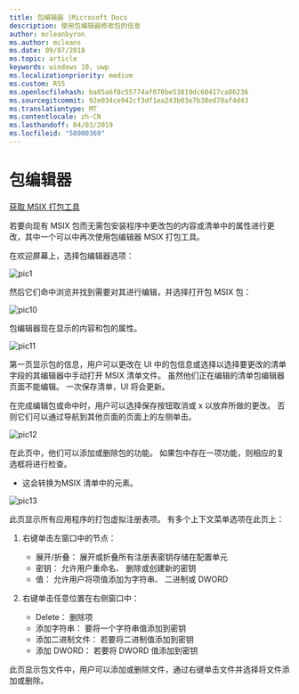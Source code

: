 ```yaml
---
title: 包编辑器 |Microsoft Docs
description: 使用包编辑器修改包的信息
author: mcleanbyron
ms.author: mcleans
ms.date: 09/07/2018
ms.topic: article
keywords: windows 10, uwp
ms.localizationpriority: medium
ms.custom: RS5
ms.openlocfilehash: ba85a6f8c55774af070be53819dc60417ca86236
ms.sourcegitcommit: 92e034ce942cf3df1ea243b03e7b38ed78af4d43
ms.translationtype: MT
ms.contentlocale: zh-CN
ms.lasthandoff: 04/03/2019
ms.locfileid: "58900369"
---
```

# <a name="package-editor"></a>包编辑器

<div class="nextstepaction"><p><a class="x-hidden-focus" href="https://www.microsoft.com/en-us/p/msix-packaging-tool/9n5lw3jbcxkf" data-linktype="external">获取 MSIX 打包工具</a></p></div>
      
若要向现有 MSIX 包而无需包安装程序中更改包的内容或清单中的属性进行更改，其中一个可以中再次使用包编辑器 MSIX 打包工具。 

在欢迎屏幕上，选择包编辑器选项：

![pic1](images/pic1.PNG)

然后它们命中浏览并找到需要对其进行编辑，并选择打开包 MSIX 包：

![pic10](images/pic10.png)

包编辑器现在显示的内容和包的属性。

![pic11](images/pic11.png)

第一页显示包的信息，用户可以更改在 UI 中的包信息或选择以选择要更改的清单字段的其编辑器中手动打开 MSIX 清单文件。 虽然他们正在编辑的清单包编辑器页面不能编辑。 一次保存清单，UI 将会更新。

在完成编辑包或命中时，用户可以选择保存按钮取消或 x 以放弃所做的更改。 否则它们可以通过导航到其他页面的页面上的左侧单击。

![pic12](images/pic12.png)

在此页中，他们可以添加或删除包的功能。 如果包中存在一项功能，则相应的复选框将进行检查。
- 这会转换为<capability>MSIX 清单中的元素。

![pic13](images/pic13.png)

此页显示所有应用程序的打包虚拟注册表项。 有多个上下文菜单选项在此页上：

1. 右键单击左窗口中的节点：
    - 展开/折叠： 展开或折叠所有注册表密钥存储在配置单元
    - 密钥： 允许用户重命名、 删除或创建新的密钥
    - 值： 允许用户将项值添加为字符串、 二进制或 DWORD


2. 右键单击任意位置在右侧窗口中：
 
    - Delete： 删除项
    - 添加字符串： 要将一个字符串值添加到密钥
    - 添加二进制文件： 若要将二进制值添加到密钥
    - 添加 DWORD： 若要将 DWORD 值添加到密钥

此页显示包文件中，用户可以添加或删除文件，通过右键单击文件并选择将文件添加或删除。


